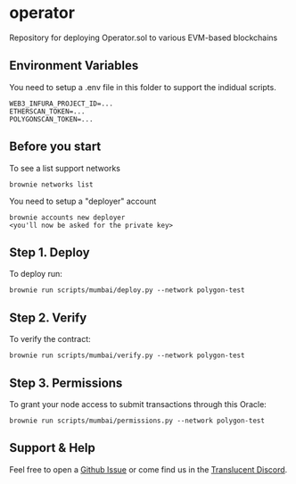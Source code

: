 # operator
Repository for deploying Operator.sol to various EVM-based blockchains

## Environment Variables

You need to setup a .env file in this folder to support the indidual scripts.

    WEB3_INFURA_PROJECT_ID=...
    ETHERSCAN_TOKEN=...
    POLYGONSCAN_TOKEN=...

## Before you start

To see a list support networks

    brownie networks list

You need to setup a "deployer" account

    brownie accounts new deployer
    <you'll now be asked for the private key>

## Step 1. Deploy

To deploy run:

    brownie run scripts/mumbai/deploy.py --network polygon-test

## Step 2. Verify

To verify the contract:

    brownie run scripts/mumbai/verify.py --network polygon-test

## Step 3. Permissions

To grant your node access to submit transactions through this Oracle:

    brownie run scripts/mumbai/permissions.py --network polygon-test

## Support & Help

Feel free to open a [Github Issue](https://github.com/translucent-link/stonechat/issues) or come find us in the [Translucent Discord](https://discord.gg/JxKT6R9Xpz).
